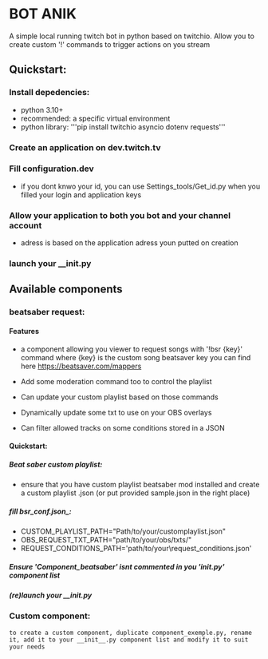 # BOT ANIK
A simple local running twitch bot in python based on twitchio.
Allow you to create custom '!' commands to trigger actions on you stream

## Quickstart:
### Install depedencies:
- python 3.10+
- recommended: a specific virtual environment 
- python library:  '''pip install twitchio asyncio dotenv requests'''

### Create an application on dev.twitch.tv
### Fill configuration.dev
- if you dont knwo your id, you can use Settings_tools/Get_id.py when you filled your login and application keys
### Allow your application to both you bot and your channel account
- adress is based on the application adress youn putted on creation
### launch your __init.py




## Available components
### beatsaber request:
#### Features
- a component allowing you viewer to request songs with '!bsr {key}' command where {key} is the custom song beatsaver key you can find here https://beatsaver.com/mappers

- Add some moderation command too to control the playlist

- Can update your custom playlist based on those commands 

- Dynamically update some txt to use on your OBS overlays

- Can filter allowed tracks on some conditions stored in a JSON


#### Quickstart:
##### Beat saber custom playlist:
- ensure that you have custom playlist beatsaber mod installed and  create a custom playlist .json (or put provided sample.json in the right place)
##### fill bsr_conf.json_:
- CUSTOM_PLAYLIST_PATH="Path/to/your/customplaylist.json"
- OBS_REQUEST_TXT_PATH="path/to/your/obs/txts/"
- REQUEST_CONDITIONS_PATH='path/to/your\request_conditions.json'

##### Ensure 'Component_beatsaber' isnt commented in you '__init__.py' component list
##### (re)launch your __init.py


### Custom component:
    to create a custom component, duplicate component_exemple.py, rename it, add it to your __init__.py component list and modify it to suit your needs 

